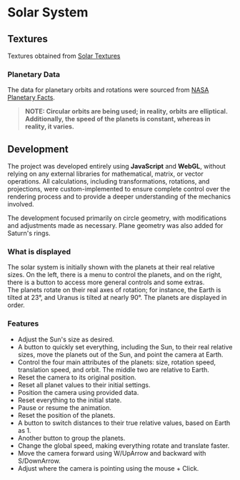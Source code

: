 # Solar System

## Textures

Textures obtained from [Solar Textures](https://www.solarsystemscope.com/textures/)

### Planetary Data
The data for planetary orbits and rotations were sourced from [NASA Planetary Facts](https://nssdc.gsfc.nasa.gov/planetary/planetfact.html).

> **NOTE: Circular orbits are being used; in reality, orbits are elliptical. Additionally, the speed of the planets is constant, whereas in reality, it varies.**

## Development

The project was developed entirely using **JavaScript** and **WebGL**, without relying on any external libraries for mathematical, matrix, or vector operations. All calculations, including transformations, rotations, and projections, were custom-implemented to ensure complete control over the rendering process and to provide a deeper understanding of the mechanics involved.

The development focused primarily on circle geometry, with modifications and adjustments made as necessary. Plane geometry was also added for Saturn's rings.

### What is displayed

The solar system is initially shown with the planets at their real relative sizes. On the left, there is a menu to control the planets, and on the right, there is a button to access more general controls and some extras.  
The planets rotate on their real axes of rotation; for instance, the Earth is tilted at 23°, and Uranus is tilted at nearly 90°. The planets are displayed in order.

### Features

- Adjust the Sun's size as desired.
- A button to quickly set everything, including the Sun, to their real relative sizes, move the planets out of the Sun, and point the camera at Earth.
- Control the four main attributes of the planets: size, rotation speed, translation speed, and orbit. The middle two are relative to Earth.
- Reset the camera to its original position.
- Reset all planet values to their initial settings.
- Position the camera using provided data.
- Reset everything to the initial state.
- Pause or resume the animation.
- Reset the position of the planets.
- A button to switch distances to their true relative values, based on Earth as 1.
- Another button to group the planets.
- Change the global speed, making everything rotate and translate faster.
- Move the camera forward using W/UpArrow and backward with S/DownArrow.
- Adjust where the camera is pointing using the mouse + Click.
